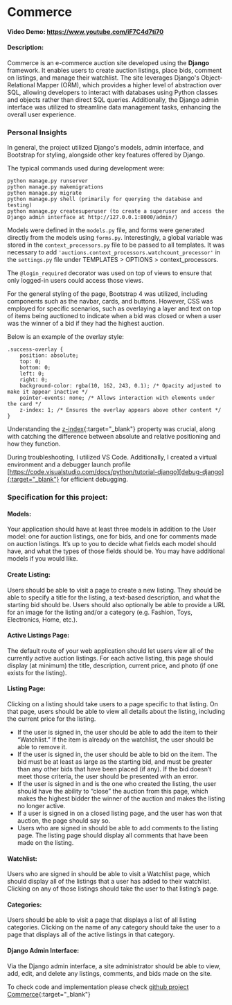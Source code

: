 # Commerce

#### Video Demo:  https://www.youtube.com/iF7C4d7ti70

#### Description:

Commerce is an e-commerce auction site developed using the **Django** framework. It enables users to create auction listings, place bids, comment on listings, and manage their watchlist. The site leverages Django's Object-Relational Mapper (ORM), which provides a higher level of abstraction over SQL, allowing developers to interact with databases using Python classes and objects rather than direct SQL queries. Additionally, the Django admin interface was utilized to streamline data management tasks, enhancing the overall user experience.

### Personal Insights

In general, the project utilized Django's models, admin interface, and Bootstrap for styling, alongside other key features offered by Django.

The typical commands used during development were:

```
python manage.py runserver
python manage.py makemigrations
python manage.py migrate
python manage.py shell (primarily for querying the database and testing)
python manage.py createsuperuser (to create a superuser and access the Django admin interface at http://127.0.0.1:8000/admin/)
```

Models were defined in the `models.py` file, and forms were generated directly from the models using `forms.py`. Interestingly, a global variable was stored in the `context_processors.py` file to be passed to all templates. It was necessary to add `'auctions.context_processors.watchcount_processor'` in the `settings.py` file under TEMPLATES > OPTIONS > context_processors.

The `@login_required` decorator was used on top of views to ensure that only logged-in users could access those views.

For the general styling of the page, Bootstrap 4 was utilized, including components such as the navbar, cards, and buttons. However, CSS was employed for specific scenarios, such as overlaying a layer and text on top of items being auctioned to indicate when a bid was closed or when a user was the winner of a bid if they had the highest auction.

Below is an example of the overlay style:

```
.success-overlay {
    position: absolute;
    top: 0;
    bottom: 0;
    left: 0;
    right: 0;
    background-color: rgba(10, 162, 243, 0.1); /* Opacity adjusted to make it appear inactive */
    pointer-events: none; /* Allows interaction with elements under the card */
    z-index: 1; /* Ensures the overlay appears above other content */
}
```
Understanding the [z-index][z-index]{:target="_blank"} property was crucial, along with catching the difference between absolute and relative positioning and how they function. 

During troubleshooting, I utilized VS Code. Additionally, I created a virtual environment and a debugger launch profile [https://code.visualstudio.com/docs/python/tutorial-django][debug-django]{:target="_blank"} for efficient debugging.


### Specification for this project:

#### Models:

Your application should have at least three models in addition to the User model: one for auction listings, one for bids, and one for comments made on auction listings. It’s up to you to decide what fields each model should have, and what the types of those fields should be. You may have additional models if you would like.

#### Create Listing: 

Users should be able to visit a page to create a new listing. They should be able to specify a title for the listing, a text-based description, and what the starting bid should be. Users should also optionally be able to provide a URL for an image for the listing and/or a category (e.g. Fashion, Toys, Electronics, Home, etc.).

#### Active Listings Page: 

The default route of your web application should let users view all of the currently active auction listings. For each active listing, this page should display (at minimum) the title, description, current price, and photo (if one exists for the listing).

#### Listing Page: 

Clicking on a listing should take users to a page specific to that listing. On that page, users should be able to view all details about the listing, including the current price for the listing.

- If the user is signed in, the user should be able to add the item to their “Watchlist.” If the item is already on the watchlist, the user should be able to remove it.
- If the user is signed in, the user should be able to bid on the item. The bid must be at least as large as the starting bid, and must be greater than any other bids that have been placed (if any). If the bid doesn’t meet those criteria, the user should be presented with an error.
- If the user is signed in and is the one who created the listing, the user should have the ability to “close” the auction from this page, which makes the highest bidder the winner of the auction and makes the listing no longer active.
- If a user is signed in on a closed listing page, and the user has won that auction, the page should say so.
- Users who are signed in should be able to add comments to the listing page. The listing page should display all comments that have been made on the listing.

#### Watchlist: 

Users who are signed in should be able to visit a Watchlist page, which should display all of the listings that a user has added to their watchlist. Clicking on any of those listings should take the user to that listing’s page.

#### Categories: 

Users should be able to visit a page that displays a list of all listing categories. Clicking on the name of any category should take the user to a page that displays all of the active listings in that category.

#### Django Admin Interface:

Via the Django admin interface, a site administrator should be able to view, add, edit, and delete any listings, comments, and bids made on the site.


To check code and implementation please check [github project Commerce][github-commerce]{:target="_blank"} 

[github-commerce]: https://github.com/jdsuta/projects/tree/main/commerce
[z-index]: https://developer.mozilla.org/en-US/docs/Web/CSS/z-index
[debug-django]: https://code.visualstudio.com/docs/python/tutorial-django